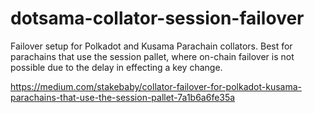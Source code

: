 # dotsama-collator-session-failover
Failover setup for Polkadot and Kusama Parachain collators. Best for parachains that use the session pallet, where on-chain failover is not possible due to the delay in effecting a key change.

https://medium.com/stakebaby/collator-failover-for-polkadot-kusama-parachains-that-use-the-session-pallet-7a1b6a6fe35a
